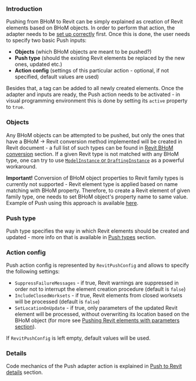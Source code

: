### Introduction
Pushing from BHoM to Revit can be simply explained as creation of Revit elements based on BHoM objects. In order to perform that action, the adapter needs to be [set up correctly](https://github.com/BHoM/Revit_Toolkit/wiki/Revit-Adapter-basics) first. Once this is done, the user needs to specify two basic Push inputs:
- **Objects** (which BHoM objects are meant to be pushed?)
- **Push type** (should the existing Revit elements be replaced by the new ones, updated etc.)
- **Action config** (settings of this particular action - optional, if not specified, default values are used)

Besides that, a tag can be added to all newly created elements. Once the adapter and inputs are ready, the Push action needs to be activated - in visual programming environment this is done by setting its `active` property to `true`.

### Objects
Any BHoM objects can be attempted to be pushed, but only the ones that have a BHoM -> Revit conversion method implemented will be created in Revit document - a full list of such types can be found in [Revit BHoM conversion](Revit-BHoM-conversion) section. If a given Revit type is not matched with any BHoM type, one can try to use [`ModelInstance` or `DraftingInstance`](Revit-BHoM-conversion#modelinstance-draftinginstance-and-instanceproperties) as a powerful workaround. 

**Important!** Conversion of BHoM object properties to Revit family types is currently not supported - Revit element type is applied based on name matching with BHoM property. Therefore, to create a Revit element of given family type, one needs to set BHoM object's property name to same value. Example of Push using this approach is available [here](Push-examples#pushing-elements).

### Push type
Push type specifies the way in which Revit elements should be created and updated - more info on that is available in [Push types](Push-types) section.

### Action config
Push action config is represented by `RevitPushConfig` and allows to specify the following settings:
- `SuppressFailureMessages` - if true, Revit warnings are suppressed in order not to interrupt the element creation procedure (default is `false`)
- `IncludeClosedWorksets` - if true, Revit elements from closed worksets will be processed (default is `false`)
- `SetLocationOnUpdate` - if true, only parameters of the updated Revit element will be processed, without overwriting its location based on the BHoM object (for more see [Pushing Revit elements with parameters section](Handling-of-Parameters#pushing-revit-elements-with-parameters)).

If `RevitPushConfig` is left empty, default values will be used.

### Details
Code mechanics of the Push adapter action is explained in [Push to Revit details](Push-to-Revit-details) section.